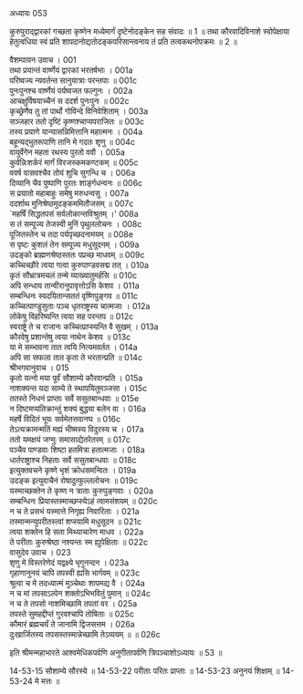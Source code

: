 अध्यायः 053

कुरुपुराद्द्वारकां गच्छता कृष्णेन मध्येमार्गं दृष्टेनोदङ्केन सह संवादः ॥ 1 ॥ तथा कौरवादिविनाशे स्वोपेक्षाया हेतुत्वधिया स्वं प्रति शापदानोद्यतोदङ्कपरिसान्त्वनाय तं प्रति तत्वकथनोपक्रमः ॥ 2 ॥

वैशम्पायन उवाच ।	001  
तथा प्रयान्तं वार्ष्णेयं द्वारकां भरतर्षभाः ।	001a  
परिष्वज्य न्यवर्तन्त सानुयात्राः परन्तपाः ॥	001c  
पुनःपुनश्च वार्ष्णेयं पर्यष्वजत फल्गुनः ।	002a  
आचक्षुर्विषयाच्चैनं स ददर्श पुनःपुनः ॥	002c  
कृच्छ्रेणैव तु तां पार्थो गोविन्दे विनिवेशिताम् ।	003a  
सञ्जहार ततो दृष्टिं कृष्णश्चाप्यपराजितः ॥	003c  
तस्य प्रयाणे यान्यासन्निमित्तानि महात्मनः ।	004a  
बहून्यद्भुतरूपाणि तानि मे गदतः शृणु ॥	004c  
वायुर्वेगेन महता रथस्य पुरतो ववौ ।	005a  
कुर्वन्निःशर्करं मार्गं विरजस्कमकण्टकम् ॥	005c  
ववर्ष वासवश्चैव तोयं शुचि सुगन्धि च ।	006a  
दिव्यानि चैव पुष्पाणि पुरतः शार्ङ्गधन्वनः ॥	006c  
स प्रयातो महाबाहुः समेषु मरुधन्वसु ।	007a  
ददर्शाथ मुनिश्रेष्ठमुदङ्कममितौजसम् ॥	007c  
`महर्षिं सिद्धतपसं सर्वलोकान्तविश्रुतम् ।'	008a  
स तं सम्पूज्य तेजस्वी मुनिं पृथुललोचनः ।	008c  
पूजितस्तेन च तदा पर्यपृच्छदनामयम् ॥	008e  
स पृष्टः कुशलं तेन सम्पूज्य मधुसूदनम् ।	009a  
उदङ्को ब्राह्मणश्रेष्ठस्ततः पप्रच्छ माधवम् ॥	009c  
कच्चिच्छौरे त्वया गत्वा कुरुपाण्डवसद्म तत् ।	010a  
कृतं सौभ्रात्रमचलं तन्मे व्याख्यातुमर्हसि ॥	010c  
अपि सन्धाय तान्वीरानुपावृत्तोऽसि केशव ।	011a  
सम्बन्धिनः स्वदयितान्सततं वृष्णिपुङ्गव ॥	011c  
कच्चित्पाण्डुसुताः पञ्च धृतराष्ट्रस्य चात्मजाः ।	012a  
लोकेषु विहरिष्यन्ति त्वया सह परन्तप ॥	012c  
स्वराष्ट्रे ते च राजानः कच्चित्प्राप्स्यन्ति वै सुखम् ।	013a  
कौरवेषु प्रशान्तेषु त्वया नाथेन केशव ॥	013c  
या मे सम्भावना तात त्वयि नित्यमवर्तत ।	014a  
अपि सा सफला तात कृता ते भरतान्प्रति ॥	014c  
श्रीभगवानुवाच ।	015  
कृतो यत्नो मया पूर्वं सौशाम्ये कौरवान्प्रति ।	015a  
नाशक्यन्त यदा साम्ये ते स्थापयितुमञ्जसा ।	015c  
ततस्ते निधनं प्राप्ताः सर्वे ससुतबान्धवाः ॥	015e  
न दिष्टमप्यतिक्रान्तुं शक्यं बुद्ध्या बलेन वा ।	016a  
महर्षे विदितं भूयः सर्वमेतत्तवानघ ॥	016c  
तेऽत्यक्रामन्मतिं मह्यं भीष्मस्य विदुरस्य च ।	017a  
ततो यमक्षयं जग्मुः समासाद्येतरेतरम् ॥	017c  
पञ्चैव पाण्डवाः शिष्टा हतमित्रा हतात्मजाः ।	018a  
धार्तराष्ट्राश्च निहताः सर्वे ससुतबान्धवाः ॥	018c  
इत्युक्तवचने कृष्णे भृशं क्रोधसमन्वितः ।	019a  
उदङ्क इत्युवाचैनं रोषादुत्फुल्ललोचनः ॥	019c  
यस्माच्छक्तेन ते कृष्ण न त्राताः कुरुपुङ्गवाः ।	020a  
सम्बन्धिनः प्रियास्तस्माच्छप्स्येऽहं त्वामसंशयम् ॥	020c  
न च ते प्रसभं यस्मात्ते निगृह्य निवारिताः ।	021a  
तस्मान्मन्युपरीतस्त्वां शप्स्यामि मधुसूदन ॥	021c  
त्वया शक्तेन हि सता मिथ्याचारेण माधव ।	022a  
ते परीताः कुरुश्रेष्ठा नश्यन्तः स्म ह्युपेक्षिताः ॥	022c  
वासुदेव उवाच ।	023  
शृणु मे विस्तरेणेदं यद्वक्ष्ये भृगुनन्दन ।	023a  
गृहाणानुनयं चापि तपस्वी ह्यसि भार्गवम् ॥	023c  
श्रुत्वा च मे तदध्यात्मं मुञ्चेथाः शापमद्य वै ।	024a  
न च मां तपसाऽल्पेन शक्तोऽभिभवितुं पुमान् ॥	024c  
न च ते तपसो नाशमिच्छामि तपतां वर ।	025a  
तपस्ते सुमहद्दीप्तं गुरवश्चापि तोषिताः ॥	025c  
कौमारं ब्रह्मचर्यं ते जानामि द्विजसत्तम ।	026a  
दुःखार्जितस्य तपसस्तस्मान्नेच्छामि तेऽव्ययम् ॥ ॥	026c  

इति श्रीमन्महाभारते आश्वमेधिकपर्वणि अनुगीतापर्वणि त्रिपञ्चाशोऽध्यायः ॥ 53 ॥

14-53-15 सौशाम्ये सौरस्ये ॥ 14-53-22 परीताः परितः प्राप्ताः ॥ 14-53-23 अनुनयं शिक्षाम् ॥ 14-53-24 मे मत्तः ॥
